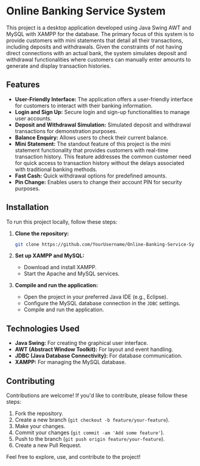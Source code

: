 # Online Banking Service System

This project is a desktop application developed using Java Swing AWT and MySQL with XAMPP for the database. The primary focus of this system is to provide customers with mini statements that detail all their transactions, including deposits and withdrawals. Given the constraints of not having direct connections with an actual bank, the system simulates deposit and withdrawal functionalities where customers can manually enter amounts to generate and display transaction histories.

## Features

- **User-Friendly Interface:** The application offers a user-friendly interface for customers to interact with their banking information.
- **Login and Sign Up:** Secure login and sign-up functionalities to manage user accounts.
- **Deposit and Withdrawal Simulation:** Simulated deposit and withdrawal transactions for demonstration purposes.
- **Balance Enquiry:** Allows users to check their current balance.
- **Mini Statement:** The standout feature of this project is the mini statement functionality that provides customers with real-time transaction history. This feature addresses the common customer need for quick access to transaction history without the delays associated with traditional banking methods.
- **Fast Cash:** Quick withdrawal options for predefined amounts.
- **Pin Change:** Enables users to change their account PIN for security purposes.

## Installation

To run this project locally, follow these steps:

1. **Clone the repository:**

    ```bash
    git clone https://github.com/YourUsername/Online-Banking-Service-System.git
    ```

2. **Set up XAMPP and MySQL:**
   - Download and install XAMPP.
   - Start the Apache and MySQL services.

3. **Compile and run the application:**
   - Open the project in your preferred Java IDE (e.g., Eclipse).
   - Configure the MySQL database connection in the `JDBC` settings.
   - Compile and run the application.

## Technologies Used

- **Java Swing:** For creating the graphical user interface.
- **AWT (Abstract Window Toolkit):** For layout and event handling.
- **JDBC (Java Database Connectivity):** For database communication.
- **XAMPP:** For managing the MySQL database.

## Contributing

Contributions are welcome! If you'd like to contribute, please follow these steps:

1. Fork the repository.
2. Create a new branch (`git checkout -b feature/your-feature`).
3. Make your changes.
4. Commit your changes (`git commit -am 'Add some feature'`).
5. Push to the branch (`git push origin feature/your-feature`).
6. Create a new Pull Request.

Feel free to explore, use, and contribute to the project!
